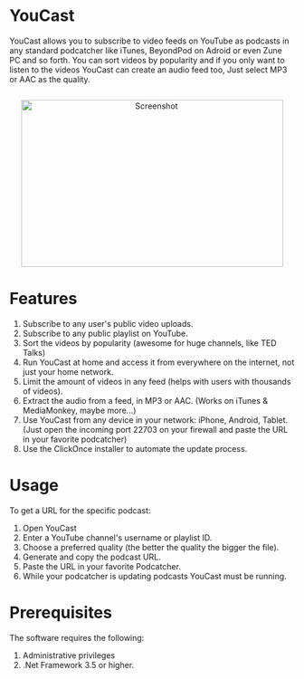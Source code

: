 YouCast
=======

YouCast allows you to subscribe to video feeds on YouTube as podcasts in any standard podcatcher like iTunes, BeyondPod on Adroid or even Zune PC and so forth. You can sort videos by popularity and if you only want to listen to the videos YouCast can create an audio feed too, Just select MP3 or AAC as the quality.

<p align="center"><a href="http://www.paypal.com/cgi-bin/webscr?cmd=_s-xclick&amp;hosted_button_id=B8VLNS5S6UBEE"><img style="display: block; margin-left: auto; margin-right: auto;" src="http://www.paypalobjects.com/en_US/i/btn/btn_donateCC_LG_global.gif" alt="" /></a></p>

<p align="center"><img style="display: block; margin-left: auto; margin-right: auto;" src="http://i.imgur.com/TI5wEcj.png" alt="Screenshot" width="463" height="295" /></p>

# Features
1. Subscribe to any user's public video uploads.
2. Subscribe to any public playlist on YouTube.
3. Sort the videos by popularity (awesome for huge channels, like TED Talks)
4. Run YouCast at home and access it from everywhere on the internet, not just your home network.
5. Limit the amount of videos in any feed (helps with users with thousands of videos).
6. Extract the audio from a feed, in MP3 or AAC. (Works on iTunes & MediaMonkey, maybe more...)
7. Use YouCast from any device in your network: iPhone, Android, Tablet. (Just open the incoming port 22703 on your firewall and paste the URL in your favorite podcatcher)
8. Use the ClickOnce installer to automate the update process.

# Usage
To get a URL for the specific podcast:

1. Open YouCast
2. Enter a YouTube channel's username or playlist ID.
3. Choose a preferred quality (the better the quality the bigger the file).
4. Generate and copy the podcast URL.
5. Paste the URL in your favorite Podcatcher.
6. While your podcatcher is updating podcasts YouCast must be running.

# Prerequisites
The software requires the following:

1. Administrative privileges
2. .Net Framework 3.5 or higher.
